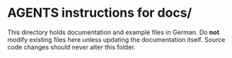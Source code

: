 # AGENTS instructions for docs/

This directory holds documentation and example files in German.
Do **not** modify existing files here unless updating the documentation itself.
Source code changes should never alter this folder.

